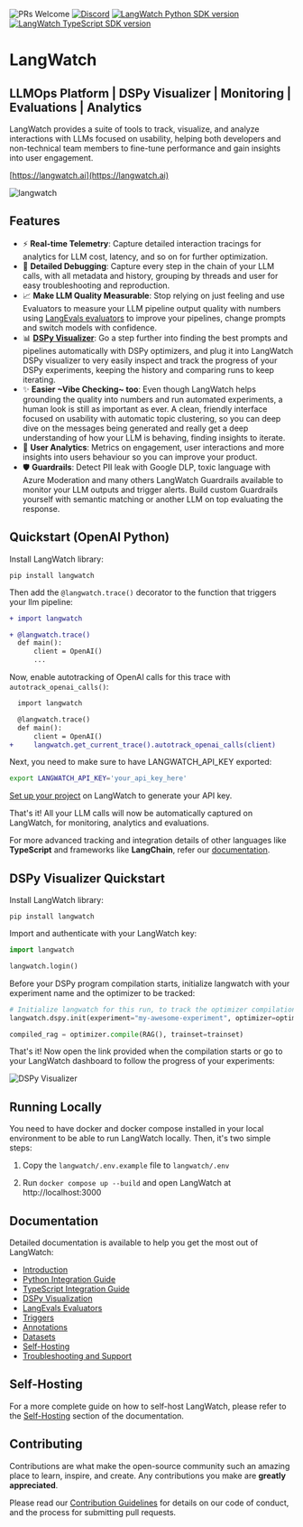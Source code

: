 ![PRs Welcome](https://img.shields.io/badge/PRs-welcome-brightgreen.svg)
[![Discord](https://dcbadge.limes.pink/api/server/https://discord.gg/kT4PhDS2gH?style=flat)](https://discord.gg/kT4PhDS2gH)
[![LangWatch Python SDK version](https://img.shields.io/pypi/v/langwatch?color=007EC6)](https://pypi.org/project/langwatch/)
[![LangWatch TypeScript SDK version](https://img.shields.io/npm/v/langwatch?color=007EC6)](https://www.npmjs.com/package/langwatch)

# LangWatch

## LLMOps Platform | DSPy Visualizer | Monitoring | Evaluations | Analytics

LangWatch provides a suite of tools to track, visualize, and analyze interactions with LLMs focused on usability, helping both developers and non-technical team members to fine-tune performance and gain insights into user engagement.

[https://langwatch.ai](https://langwatch.ai)

![langwatch](https://github.com/langwatch/langwatch/assets/792201/cced066c-92a8-4348-8b84-d9707c6cfc4e)

## Features

- ⚡️ **Real-time Telemetry**: Capture detailed interaction tracings for analytics for LLM cost, latency, and so on for further optimization.
- 🐛 **Detailed Debugging**: Capture every step in the chain of your LLM calls, with all metadata and history, grouping by threads and user for easy troubleshooting and reproduction.
- 📈 **Make LLM Quality Measurable**: Stop relying on just feeling and use Evaluators to measure your LLM pipeline output quality with numbers using [LangEvals evaluators](https://github.com/langwatch/langevals/) to improve your pipelines, change prompts and switch models with confidence.
- 📊 [**DSPy Visualizer**](https://docs.langwatch.ai/dspy-visualization/quickstart): Go a step further into finding the best prompts and pipelines automatically with DSPy optimizers, and plug it into LangWatch DSPy visualizer to very easily inspect and track the progress of your DSPy experiments, keeping the history and comparing runs to keep iterating.
- ✨ **Easier \~Vibe Checking\~ too**: Even though LangWatch helps grounding the quality into numbers and run automated experiments, a human look is still as important as ever. A clean, friendly interface focused on usability with automatic topic clustering, so you can deep dive on the messages being generated and really get a deep understanding of how your LLM is behaving, finding insights to iterate.
- 🚀 **User Analytics**: Metrics on engagement, user interactions and more insights into users behaviour so you can improve your product.
- 🛡️ **Guardrails**: Detect PII leak with Google DLP, toxic language with Azure Moderation and many others LangWatch Guardrails available to monitor your LLM outputs and trigger alerts. Build custom Guardrails yourself with semantic matching or another LLM on top evaluating the response.

## Quickstart (OpenAI Python)

Install LangWatch library:

```shell
pip install langwatch
```

Then add the `@langwatch.trace()` decorator to the function that triggers your llm pipeline:

```diff
+ import langwatch

+ @langwatch.trace()
  def main():
      client = OpenAI()
      ...
```

Now, enable autotracking of OpenAI calls for this trace with `autotrack_openai_calls()`:

```diff
  import langwatch

  @langwatch.trace()
  def main():
      client = OpenAI()
+     langwatch.get_current_trace().autotrack_openai_calls(client)

```

Next, you need to make sure to have LANGWATCH_API_KEY exported:

```bash
export LANGWATCH_API_KEY='your_api_key_here'
```

[Set up your project](https://app.langwatch.ai) on LangWatch to generate your API key.

That's it! All your LLM calls will now be automatically captured on LangWatch, for monitoring, analytics and evaluations.

For more advanced tracking and integration details of other languages like **TypeScript** and frameworks like **LangChain**, refer our [documentation](https://docs.langwatch.ai/).

## DSPy Visualizer Quickstart

Install LangWatch library:

```shell
pip install langwatch
```

Import and authenticate with your LangWatch key:

```python
import langwatch

langwatch.login()
```

Before your DSPy program compilation starts, initialize langwatch with your experiment name and the optimizer to be tracked:

```python
# Initialize langwatch for this run, to track the optimizer compilation
langwatch.dspy.init(experiment="my-awesome-experiment", optimizer=optimizer)

compiled_rag = optimizer.compile(RAG(), trainset=trainset)
```

That's it! Now open the link provided when the compilation starts or go to your LangWatch dashboard to follow the progress of your experiments:

![DSPy Visualizer](https://github.com/langwatch/langwatch/assets/792201/47312dfe-980f-4c09-9610-67ad064cbe86)

## Running Locally

You need to have docker and docker compose installed in your local environment to be able to run LangWatch locally.
Then, it's two simple steps:

1. Copy the `langwatch/.env.example` file to `langwatch/.env`

2. Run `docker compose up --build` and open LangWatch at http://localhost:3000

## Documentation

Detailed documentation is available to help you get the most out of LangWatch:

- [Introduction](https://docs.langwatch.ai/introduction)
- [Python Integration Guide](https://docs.langwatch.ai/integration/python/guide)
- [TypeScript Integration Guide](https://docs.langwatch.ai/integration/typescript/guide)
- [DSPy Visualization](https://docs.langwatch.ai/dspy-visualization/quickstart)
- [LangEvals Evaluators](https://docs.langwatch.ai/langevals/documentation/evaluators)
- [Triggers](https://docs.langwatch.ai/features/triggers)
- [Annotations](https://docs.langwatch.ai/features/annotations)
- [Datasets](https://docs.langwatch.ai/features/datasets)
- [Self-Hosting](https://docs.langwatch.ai/self-hosting)
- [Troubleshooting and Support](https://docs.langwatch.ai/support)

## Self-Hosting

For a more complete guide on how to self-host LangWatch, please refer to the [Self-Hosting](https://docs.langwatch.ai/self-hosting) section of the documentation.

## Contributing

Contributions are what make the open-source community such an amazing place to learn, inspire, and create. Any contributions you make are **greatly appreciated**.

Please read our [Contribution Guidelines](CONTRIBUTING.md) for details on our code of conduct, and the process for submitting pull requests.
